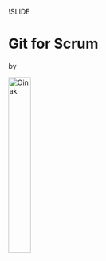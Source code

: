 !SLIDE
# Git for Scrum #
by

<img src="/file/img/localizador.png" title="Oinak" alt="Oinak" width="30%">
